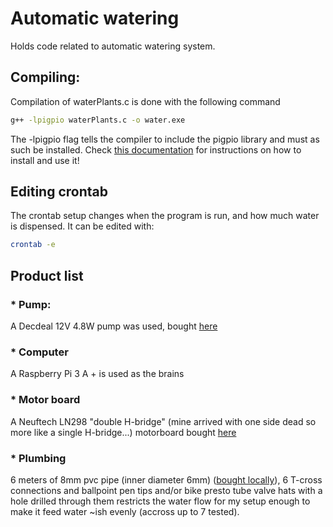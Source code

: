 # Automatic watering
Holds code related to automatic watering system.

## Compiling:
Compilation of waterPlants.c is done with the following command 
```bash
g++ -lpigpio waterPlants.c -o water.exe
```
The -lpigpio flag tells the compiler to include the pigpio library and must as such be installed. Check [this documentation](http://abyz.me.uk/rpi/pigpio/download.html) for instructions on how to install and use it!

## Editing crontab
The crontab setup changes when the program is run, and how much water is dispensed. It can be edited with:
```bash
crontab -e
```

## Product list
### * Pump:
A Decdeal 12V 4.8W pump was used, bought [here](https://www.amazon.se/gp/product/B07B4F1TN4/ref=ppx_yo_dt_b_asin_title_o00_s00?ie=UTF8&psc=1)

### * Computer
A Raspberry Pi 3 A + is used as the brains

### * Motor board
A Neuftech LN298 "double H-bridge" (mine arrived with one side dead so more like a single H-bridge...) motorboard bought [here](https://www.amazon.se/gp/product/B01KBTNHS6/ref=ppx_yo_dt_b_asin_title_o01_s00?ie=UTF8&psc=1)

### * Plumbing
6 meters of 8mm pvc pipe (inner diameter 6mm) ([bought locally](https://www.bauhaus.se/pvc-slang-gron-8x1mm)), 6 T-cross connections and ballpoint pen tips and/or bike presto tube valve hats with a hole drilled through them restricts the water flow for my setup enough to make it feed water ~ish evenly (accross up to 7 tested).
